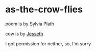 as-the-crow-flies
=================

poem is by Sylvia Plath

cow is by [Jesseth](http://jesseth.deviantart.com/art/FLYING-RAVEN-animation-188858110)

I got permission for neither, so, I'm sorry